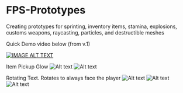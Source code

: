 # FPS-Prototypes
Creating prototypes for sprinting, inventory items, stamina, explosions, customs weapons, raycasting, particles, and destructible meshes

Quick Demo video below (from v.1)

[![IMAGE ALT TEXT](http://img.youtube.com/vi/bsrjvYlIGdE&feature/0.jpg)](http://www.youtube.com/watch?v=bsrjvYlIGdE&feature "Video Title")

Item Pickup Glow
![Alt text](https://raw.githubusercontent.com/carlso70/FPS-Prototypes/master/ScreenShot00012.png "Glow Example")
![Alt text](https://raw.githubusercontent.com/carlso70/FPS-Prototypes/master/ScreenShot00011.png "")

Rotating Text. Rotates to always face the player
![Alt text](https://raw.githubusercontent.com/carlso70/FPS-Prototypes/master/ScreenShot00013.png "")
![Alt text](https://raw.githubusercontent.com/carlso70/FPS-Prototypes/master/ScreenShot00014.png "")
![Alt text](https://raw.githubusercontent.com/carlso70/FPS-Prototypes/master/ScreenShot00015.png "")

